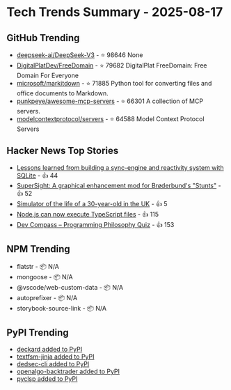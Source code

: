 # Tech Trends Summary - 2025-08-17

## GitHub Trending
- [deepseek-ai/DeepSeek-V3](https://github.com/deepseek-ai/DeepSeek-V3) - ⭐ 98646
  None
- [DigitalPlatDev/FreeDomain](https://github.com/DigitalPlatDev/FreeDomain) - ⭐ 79682
  DigitalPlat FreeDomain: Free Domain For Everyone
- [microsoft/markitdown](https://github.com/microsoft/markitdown) - ⭐ 71885
  Python tool for converting files and office documents to Markdown.
- [punkpeye/awesome-mcp-servers](https://github.com/punkpeye/awesome-mcp-servers) - ⭐ 66301
  A collection of MCP servers.
- [modelcontextprotocol/servers](https://github.com/modelcontextprotocol/servers) - ⭐ 64588
  Model Context Protocol Servers

## Hacker News Top Stories
- [Lessons learned from building a sync-engine and reactivity system with SQLite](https://www.finkelstein.fr/sqlite-sync-engine-with-reactivity) - 👍 44
- [SuperSight: A graphical enhancement mod for Brøderbund's "Stunts"](https://marnetto.net/2025/02/20/broderbund-stunts-1) - 👍 52
- [Simulator of the life of a 30-year-old in the UK](https://nicksimulator.com/) - 👍 5
- [Node.js can now execute TypeScript files](https://nodejs.org/en/blog/release/v22.18.0) - 👍 115
- [Dev Compass – Programming Philosophy Quiz](https://treeform.github.io/devcompas/) - 👍 153

## NPM Trending
- flatstr - 📦 N/A
- mongoose - 📦 N/A
- @vscode/web-custom-data - 📦 N/A
- autoprefixer - 📦 N/A
- storybook-source-link - 📦 N/A

## PyPI Trending
- [deckard added to PyPI](https://pypi.org/project/deckard/)
- [textfsm-jinja added to PyPI](https://pypi.org/project/textfsm-jinja/)
- [dedsec-cli added to PyPI](https://pypi.org/project/dedsec-cli/)
- [openalgo-backtrader added to PyPI](https://pypi.org/project/openalgo-backtrader/)
- [pyclsp added to PyPI](https://pypi.org/project/pyclsp/)
